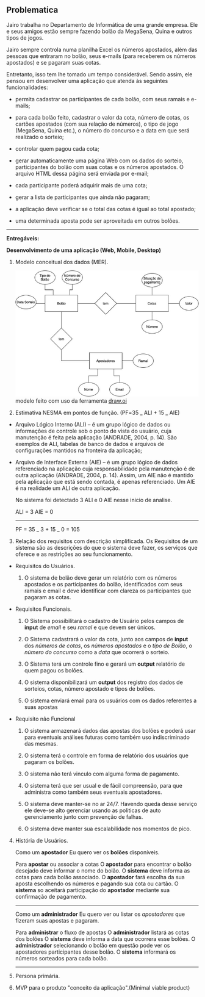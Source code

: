 ## Problematica

Jairo trabalha no Departamento de Informática de uma grande empresa. Ele e seus amigos estão sempre fazendo bolão da MegaSena, Quina e outros tipos de jogos.

Jairo sempre controla numa planilha Excel os números apostados, além das pessoas que entraram no bolão, seus e-mails (para receberem os números apostados) e se pagaram suas cotas.

Entretanto, isso tem lhe tomado um tempo considerável. Sendo assim, ele pensou em desenvolver uma aplicação que atenda às seguintes funcionalidades:

- permita cadastrar os participantes de cada bolão, com seus ramais e e-mails;

- para cada bolão feito, cadastrar o valor da cota, número de cotas, os cartões apostados (com sua relação de números), o tipo de jogo (MegaSena, Quina etc.), o número do concurso e a data em que será realizado o sorteio;

- controlar quem pagou cada cota;

- gerar automaticamente uma página Web com os dados do sorteio, participantes do bolão com suas cotas e os números apostados. O arquivo HTML dessa página será enviada por e-mail;

- cada participante poderá adquirir mais de uma cota;

- gerar a lista de participantes que ainda não pagaram;

- a aplicação deve verificar se o total das cotas é igual ao total apostado;

- uma determinada aposta pode ser aproveitada em outros bolões.

---

**Entregáveis:**

**Desenvolvimento de uma aplicação (Web, Mobile, Desktop)**

1. Modelo conceitual dos dados (MER).
   <!-- TODO: Rever o modelo conceitual -->

   ![MER](./assets/MER.jpg)
   modelo feito com uso da ferramenta [draw.oi](https://desk.draw.io)

2. Estimativa NESMA em pontos de função. (PF=35 _ ALI + 15 _ AIE)

- Arquivo Lógico Interno (ALI) – é um grupo lógico de dados ou informações de controle sob o ponto de vista do usuário, cuja manutenção é feita pela aplicação (ANDRADE, 2004, p. 14). São exemplos de ALI, tabelas de banco de dados e arquivos de configurações mantidos na fronteira da aplicação;

- Arquivo de Interface Externa (AIE) – é um grupo lógico de dados referenciado na aplicação cuja responsabilidade pela manutenção é de outra aplicação (ANDRADE, 2004, p. 14). Assim, um AIE não é mantido pela aplicação que está sendo contada, é apenas referenciado. Um AIE é na realidade um ALI de outra aplicação.

  No sistema foi detectado 3 ALI e 0 AIE nesse inicio de analise.

  ALI = 3
  AIE = 0

  ***

  PF = 35 _ 3 + 15 _ 0 = 105

3. Relação dos requisitos com descrição simplificada.
   Os Requisitos de um sistema são as descrições do que o sistema deve fazer, os serviços que oferece e as restrições ao seu funcionamento.

   <!-- TODO: Fazer a checagem dos requisitos. -->

- Requisitos do Usuários.

  1. O sistema de bolão deve gerar um relatório com os números apostados e os participantes do bolão, identificados com seus ramais e email e deve identificar com clareza os participantes que pagaram as cotas.

- Requisitos Funcionais.

  1. O Sistema possibilitará o cadastro de Usuário pelos campos de **input** de _email_ e seu _ramal_ e que devem ser únicos.

  2. O Sistema cadastrará o valor da cota, junto aos campos de **input** dos _números de cotas_, os _números apostados_ e o _tipo de Bolão_, o _número do concurso_ como a _data_ que ocorrerá o sorteio.

  3. O Sistema terá um controle fino e gerará um **output** relatório de quem pagou os bolões.

  4. O sistema disponibilizará um **output** dos registro dos dados de sorteios, cotas, número apostado e tipos de bolões.

  5. O sistema enviará email para os usuários com os dados referentes a suas apostas

- Requisito não Funcional

  1. O sistema armazenará dados das apostas dos bolões e poderá usar para eventuais análises futuras como também uso indiscriminado das mesmas.

  2. O sistema terá o controle em forma de relatório dos usuários que pagaram os bolões.

  3. O sistema não terá vinculo com alguma forma de pagamento.

  4. O sistema terá que ser usual e de fácil compreensão, para que administra como também seus eventuais apostadores.

  5. O sistema deve manter-se no ar 24/7. Havendo queda desse serviço ele deve-se alto gerenciar usando as politicas de auto gerenciamento junto com prevenção de falhas.

  6. O sistema deve manter sua escalabilidade nos momentos de pico.

4. História de Usuários.

   Como um **apostador**
   Eu quero ver os **bolões** disponíveis.

   Para **apostar** ou associar a cotas
   O **apostador** para encontrar o bolão desejado deve informar o nome do bolão.
   O **sistema** deve informa as cotas para cada bolão associado.
   O **apostador** fará escolha da sua aposta escolhendo os números e pagando sua cota ou cartão.
   O **sistema** so aceitará participação do **apostador** mediante sua confirmação de pagamento.

   ***

   Como um **administrador**
   Eu quero ver ou listar os _apostadores_ que fizeram suas apostas e pagaram.

   Para **administrar** o fluxo de apostas
   O **administrador** listará as cotas dos bolões
   O **sistema** deve informa a data que ocorrera esse bolões.
   O **administrador** selecionando o bolão em questão pode ver os apostadores participantes desse bolão.
   O **sistema** informará os números sorteados para cada bolão.

   ***

5. Persona primária.

  <!-- TODO: Criar persona -->

6. MVP para o produto "conceito da aplicação".(Minimal viable product)
